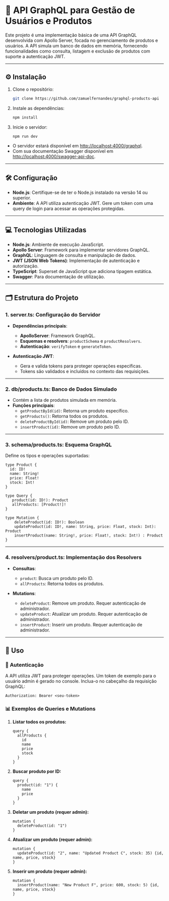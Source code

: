 # 🚀 API GraphQL para Gestão de Usuários e Produtos

Este projeto é uma implementação básica de uma API GraphQL desenvolvida com Apollo Server, focada no gerenciamento de produtos e usuários. A API simula um banco de dados em memória, fornecendo funcionalidades como consulta, listagem e exclusão de produtos com suporte a autenticação JWT.

---

## ⚙️ **Instalação**

1. Clone o repositório:

   ```bash
   git clone https://github.com/zamuelfernandes/graphql-products-api
   ```

2. Instale as dependências:

   ```bash
   npm install
   ```

3. Inicie o servidor:

   ```bash
   npm run dev
   ```

- O servidor estará disponível em [http://localhost:4000/graphql](http://localhost:4000/graphql).
- Com sua documentação Swagger disponível em [http://localhost:4000/swagger-api-doc](http://localhost:4000/swagger-api-doc).

---

## 🛠️ **Configuração**

- **Node.js**: Certifique-se de ter o Node.js instalado na versão 14 ou superior.
- **Ambiente**: A API utiliza autenticação JWT. Gere um token com uma query de login para acessar as operações protegidas.

---

## 💻 **Tecnologias Utilizadas**

- **Node.js**: Ambiente de execução JavaScript.
- **Apollo Server**: Framework para implementar servidores GraphQL.
- **GraphQL**: Linguagem de consulta e manipulação de dados.
- **JWT (JSON Web Tokens)**: Implementação de autenticação e autorização.
- **TypeScript**: Superset de JavaScript que adiciona tipagem estática.
- **Swagger**: Para documentação de utilização.

---

## 🗂️ **Estrutura do Projeto**

### 1. **server.ts: Configuração do Servidor**

- **Dependências principais**:
  - **ApolloServer**: Framework GraphQL.
  - **Esquemas e resolvers**: `productSchema` e `productResolvers`.
  - **Autenticação**: `verifyToken` e `generateToken`.

- **Autenticação JWT**:
  - Gera e valida tokens para proteger operações específicas.
  - Tokens são validados e incluídos no contexto das requisições.

---

### 2. **db/products.ts: Banco de Dados Simulado**

- Contém a lista de produtos simulada em memória.
- **Funções principais**:
  - `getProductById(id)`: Retorna um produto específico.
  - `getProducts()`: Retorna todos os produtos.
  - `deleteProductById(id)`: Remove um produto pelo ID.
  - `insertProduct(id)`: Remove um produto pelo ID.
  
---

### 3. **schema/products.ts: Esquema GraphQL**

Define os tipos e operações suportadas:

```gql
type Product {
  id: ID!
  name: String!
  price: Float!
  stock: Int!
}

type Query {
   product(id: ID!): Product
   allProducts: [Product!]!
}

type Mutation {
    deleteProduct(id: ID!): Boolean
    updateProduct(id: ID!, name: String, price: Float, stock: Int): Product
    insertProduct(name: String!, price: Float!, stock: Int!) : Product
}
```

---

### 4. **resolvers/product.ts: Implementação dos Resolvers**

- **Consultas**:
  - `product`: Busca um produto pelo ID.
  - `allProducts`: Retorna todos os produtos.

- **Mutations**:
  - `deleteProduct`: Remove um produto. Requer autenticação de administrador.
  - `updateProduct`: Atualizar um produto. Requer autenticação de administrador.
  - `insertProduct`: Inserir um produto. Requer autenticação de administrador.

---

## 📌 **Uso**

### 🔐 **Autenticação**

A API utiliza JWT para proteger operações. Um token de exemplo para o usuário admin é gerado no console. Inclua-o no cabeçalho da requisição GraphQL:

```http
Authorization: Bearer <seu-token>
```

### 📊 **Exemplos de Queries e Mutations**

1. **Listar todos os produtos:**

   ```gql
   query {
     allProducts {
       id
       name
       price
       stock
     }
   }
   ```

2. **Buscar produto por ID:**

   ```gql
   query {
     product(id: "1") {
       name
       price
     }
   }
   ```

3. **Deletar um produto (requer admin):**

   ```gql
   mutation {
     deleteProduct(id: "1")
   }
   ```

3. **Atualizar um produto (requer admin):**

   ```gql
   mutation {
     updateProduct(id: "2", name: "Updated Product C", stock: 35) {id, name, price, stock}
   }
   ```

3. **Inserir um produto (requer admin):**

   ```gql
   mutation {
     insertProduct(name: "New Product F", price: 600, stock: 5) {id, name, price, stock}
   }
   ```
